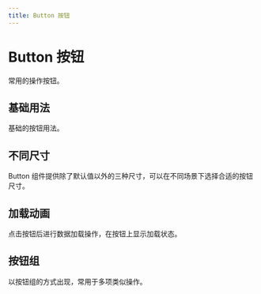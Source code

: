 ```yaml
---
title: Button 按钮
---
```

# Button 按钮
常用的操作按钮。

## 基础用法
基础的按钮用法。

<button-demos></button-demos>

## 不同尺寸
Button 组件提供除了默认值以外的三种尺寸，可以在不同场景下选择合适的按钮尺寸。

<button-demos></button-demos>

## 加载动画
点击按钮后进行数据加载操作，在按钮上显示加载状态。

<button-demos></button-demos>

## 按钮组
以按钮组的方式出现，常用于多项类似操作。

<button-demos></button-demos>
